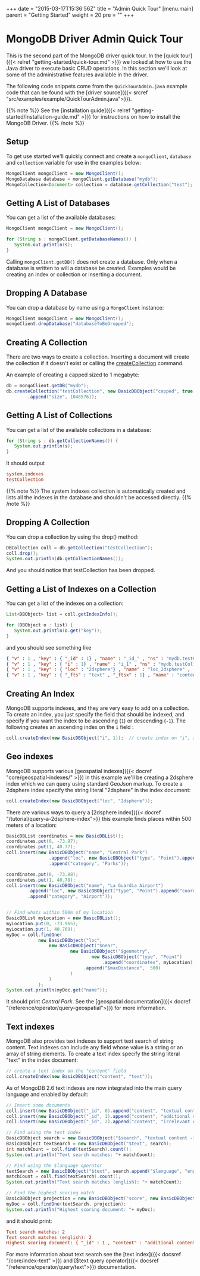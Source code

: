 +++
date = "2015-03-17T15:36:56Z"
title = "Admin Quick Tour"
[menu.main]
  parent = "Getting Started"
  weight = 20
  pre = "<i class='fa'></i>"
+++

# MongoDB Driver Admin Quick Tour

This is the second part of the MongoDB driver quick tour. In the
[quick tour]({{< relref "getting-started/quick-tour.md" >}}) we looked at how to
use the Java driver to execute basic CRUD operations.  In this section we'll look at some of the
administrative features available in the driver.

The following code snippets come from the `QuickTourAdmin.java` example code
that can be found with the [driver
source]({{< srcref "src/examples/example/QuickTourAdmin.java">}}).

{{% note %}}
See the [installation guide]({{< relref "getting-started/installation-guide.md" >}})
for instructions on how to install the MongoDB Driver.
{{% /note %}}

## Setup

To get use started we'll quickly connect and create a `mongoClient`, `database` and `collection`
variable for use in the examples below:

```java
MongoClient mongoClient = new MongoClient();
MongoDatabase database = mongoClient.getDatabase("mydb");
MongoCollection<Document> collection = database.getCollection("test");
```

## Getting A List of Databases

You can get a list of the available databases:

```java
MongoClient mongoClient = new MongoClient();

for (String s : mongoClient.getDatabaseNames()) {
   System.out.println(s);
}
```

Calling `mongoClient.getDB()` does not create a database. Only when a
database is written to will a database be created. Examples would be
creating an index or collection or inserting a document.

## Dropping A Database

You can drop a database by name using a `MongoClient` instance:

```java
MongoClient mongoClient = new MongoClient();
mongoClient.dropDatabase("databaseToBeDropped");
```

## Creating A Collection

There are two ways to create a collection. Inserting a document will
create the collection if it doesn't exist or calling the
[createCollection](http://docs.mongodb.org/manual/reference/method/db.createCollection)
command.

An example of creating a capped sized to 1 megabyte:

```java
db = mongoClient.getDB("mydb");
db.createCollection("testCollection", new BasicDBObject("capped", true)
        .append("size", 1048576));
```

## Getting A List of Collections

You can get a list of the available collections in a database:

```java
for (String s : db.getCollectionNames()) {
   System.out.println(s);
}
```

It should output

```ini
system.indexes
testCollection
```

{{% note %}}
The system.indexes collection is automatically created and lists all
the indexes in the database and shouldn't be accessed directly.
{{% /note %}}

## Dropping A Collection

You can drop a collection by using the drop() method:

```java
DBCollection coll = db.getCollection("testCollection");
coll.drop();
System.out.println(db.getCollectionNames());
```

And you should notice that testCollection has been dropped.

## Getting a List of Indexes on a Collection

You can get a list of the indexes on a collection:

```java
List<DBObject> list = coll.getIndexInfo();

for (DBObject o : list) {
   System.out.println(o.get("key"));
}
```

and you should see something like

```json
{ "v" : 1 , "key" : { "_id" : 1} , "name" : "_id_" , "ns" : "mydb.testCollection"}
{ "v" : 1 , "key" : { "i" : 1} , "name" : "i_1" , "ns" : "mydb.testCollection"}
{ "v" : 1 , "key" : { "loc" : "2dsphere"} , "name" : "loc_2dsphere" , ... }
{ "v" : 1 , "key" : { "_fts" : "text" , "_ftsx" : 1} , "name" : "content_text" , ... }
```

## Creating An Index

MongoDB supports indexes, and they are very easy to add on a collection.
To create an index, you just specify the field that should be indexed,
and specify if you want the index to be ascending (`1`) or descending
(`-1`). The following creates an ascending index on the `i` field :

```java
coll.createIndex(new BasicDBObject("i", 1));  // create index on "i", ascending
```

## Geo indexes

MongoDB supports various [geospatial indexes]({{< docref "core/geospatial-indexes/" >}})
in this example we'll be creating a 2dsphere index which we can query using standard
GeoJson markup. To create a 2dsphere index specify the string literal
"2dsphere" in the index document:

```java
coll.createIndex(new BasicDBObject("loc", "2dsphere"));
```

There are various ways to
query a [2dsphere index]({{< docref "/tutorial/query-a-2dsphere-index">}} this example
finds places within 500 meters of a location:

```java
BasicDBList coordinates = new BasicDBList();
coordinates.put(0, -73.97);
coordinates.put(1, 40.77);
coll.insert(new BasicDBObject("name", "Central Park")
                .append("loc", new BasicDBObject("type", "Point").append("coordinates", coordinates))
                .append("category", "Parks"));

coordinates.put(0, -73.88);
coordinates.put(1, 40.78);
coll.insert(new BasicDBObject("name", "La Guardia Airport")
        .append("loc", new BasicDBObject("type", "Point").append("coordinates", coordinates))
        .append("category", "Airport"));


// Find whats within 500m of my location
BasicDBList myLocation = new BasicDBList();
myLocation.put(0, -73.965);
myLocation.put(1, 40.769);
myDoc = coll.findOne(
            new BasicDBObject("loc",
                new BasicDBObject("$near",
                        new BasicDBObject("$geometry",
                                new BasicDBObject("type", "Point")
                                    .append("coordinates", myLocation))
                             .append("$maxDistance",  500)
                        )
                )
            );
System.out.println(myDoc.get("name"));
```

It should print *Central Park*. See the
[geospatial documentation]({{< docref "/reference/operator/query-geospatial">}}) for
more information.

## Text indexes

MongoDB also provides text indexes to support text search of string
content. Text indexes can include any field whose value is a string or
an array of string elements. To create a text index specify the string
literal "text" in the index document:

```java
// create a text index on the "content" field
coll.createIndex(new BasicDBObject("content", "text"));
```

As of MongoDB 2.6 text indexes are now integrated into the main query
language and enabled by default:

```java
// Insert some documents
coll.insert(new BasicDBObject("_id", 0).append("content", "textual content"));
coll.insert(new BasicDBObject("_id", 1).append("content", "additional content"));
coll.insert(new BasicDBObject("_id", 2).append("content", "irrelevant content"));

// Find using the text index
BasicDBObject search = new BasicDBObject("$search", "textual content -irrelevant");
BasicDBObject textSearch = new BasicDBObject("$text", search);
int matchCount = coll.find(textSearch).count();
System.out.println("Text search matches: "+ matchCount);

// Find using the $language operator
textSearch = new BasicDBObject("$text", search.append("$language", "english"));
matchCount = coll.find(textSearch).count();
System.out.println("Text search matches (english): "+ matchCount);

// Find the highest scoring match
BasicDBObject projection = new BasicDBObject("score", new BasicDBObject("$meta", "textScore"));
myDoc = coll.findOne(textSearch, projection);
System.out.println("Highest scoring document: "+ myDoc);
```

and it should print:

```ini
Text search matches: 2
Text search matches (english): 2
Highest scoring document: { "_id" : 1 , "content" : "additional content" , "score" : 0.75}
```

For more information about text search see the [text index]({{< docsref "/core/index-text" >}}) and
[$text query operator]({{< docsref "/reference/operator/query/text">}}) documentation.
